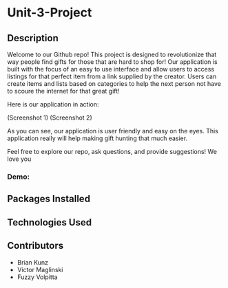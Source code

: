 # Unit-3-Project
## Description

Welcome to our Github repo! This project is designed to revolutionize that way people find gifts for those that are hard to shop for! Our application is built with the focus of an easy to use interface and allow users to access listings for that perfect item from a link supplied by the creator. Users can create items and lists based on categories to help the next person not have to scoure the internet for that great gift!

Here is our application in action:

(Screenshot 1)
(Screenshot 2)

As you can see, our application is user friendly and easy on the eyes. This application really will help making gift hunting that much easier.

Feel free to explore our repo, ask questions, and provide suggestions! We love you

### Demo: 

## Packages Installed

## Technologies Used 

## Contributors 
 - Brian Kunz
 - Victor Maglinski 
 - Fuzzy Volpitta
